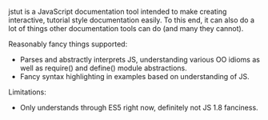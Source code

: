 jstut is a JavaScript documentation tool intended to make creating interactive,
tutorial style documentation easily.  To this end, it can also do a lot of
things other documentation tools can do (and many they cannot).

Reasonably fancy things supported:
- Parses and abstractly interprets JS, understanding various OO idioms as well
   as require() and define() module abstractions.
- Fancy syntax highlighting in examples based on understanding of JS.

Limitations:
- Only understands through ES5 right now, definitely not JS 1.8 fanciness.
